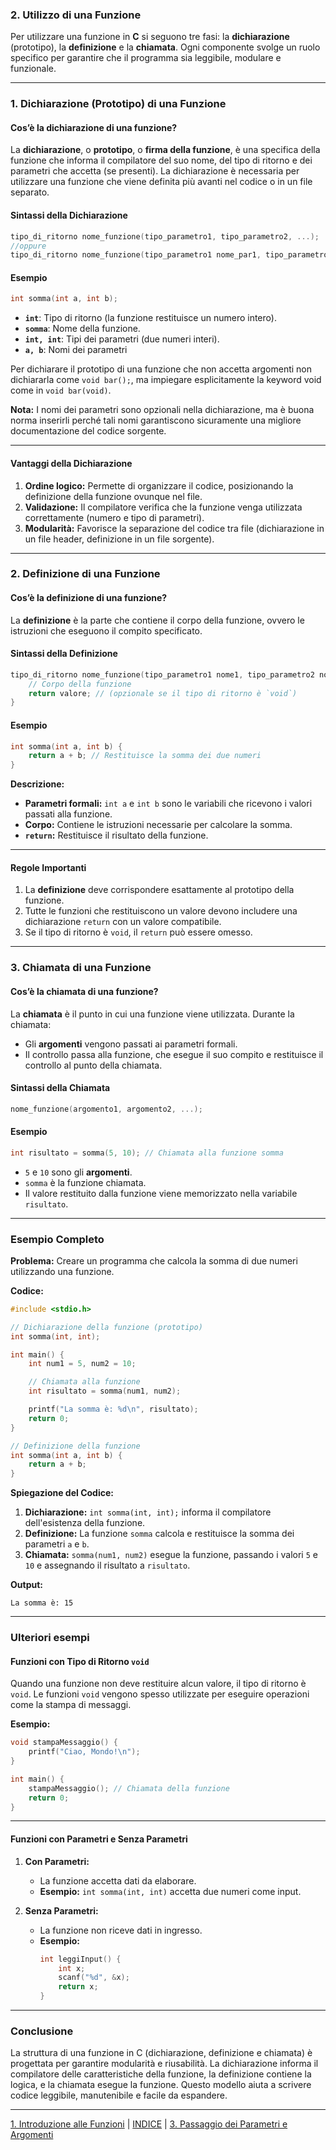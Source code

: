### **2. Utilizzo di una Funzione**

Per utilizzare una funzione in **C** si seguono tre fasi: la **dichiarazione** (prototipo), la **definizione** e la **chiamata**. Ogni componente svolge un ruolo specifico per garantire che il programma sia leggibile, modulare e funzionale.

---

### **1. Dichiarazione (Prototipo) di una Funzione**

#### **Cos’è la dichiarazione di una funzione?**
La **dichiarazione**, o **prototipo**, o **firma della funzione**, è una specifica della funzione che informa il compilatore del suo nome, del tipo di ritorno e dei parametri che accetta (se presenti). La dichiarazione è necessaria per utilizzare una funzione che viene definita più avanti nel codice o in un file separato.

#### **Sintassi della Dichiarazione**
```c
tipo_di_ritorno nome_funzione(tipo_parametro1, tipo_parametro2, ...);
//oppure
tipo_di_ritorno nome_funzione(tipo_parametro1 nome_par1, tipo_parametro2 nome_par2, ...);
```

#### **Esempio**
```c
int somma(int a, int b);
```
- **`int`**: Tipo di ritorno (la funzione restituisce un numero intero).
- **`somma`**: Nome della funzione.
- **`int, int`**: Tipi dei parametri (due numeri interi).
- **`a, b`**: Nomi dei parametri 

Per dichiarare il prototipo di una funzione che non accetta argomenti non dichiararla come ```void bar();```, ma impiegare esplicitamente la keyword void come in ```void bar(void)```.

**Nota:** I nomi dei parametri sono opzionali nella dichiarazione, ma è buona norma inserirli perché tali nomi garantiscono sicuramente una migliore documentazione del codice sorgente.

---

#### **Vantaggi della Dichiarazione**
1. **Ordine logico:** Permette di organizzare il codice, posizionando la definizione della funzione ovunque nel file.
2. **Validazione:** Il compilatore verifica che la funzione venga utilizzata correttamente (numero e tipo di parametri).
3. **Modularità:** Favorisce la separazione del codice tra file (dichiarazione in un file header, definizione in un file sorgente).

---

### **2. Definizione di una Funzione**

#### **Cos’è la definizione di una funzione?**
La **definizione** è la parte che contiene il corpo della funzione, ovvero le istruzioni che eseguono il compito specificato.

#### **Sintassi della Definizione**
```c
tipo_di_ritorno nome_funzione(tipo_parametro1 nome1, tipo_parametro2 nome2, ...) {
    // Corpo della funzione
    return valore; // (opzionale se il tipo di ritorno è `void`)
}
```

#### **Esempio**
```c
int somma(int a, int b) {
    return a + b; // Restituisce la somma dei due numeri
}
```

**Descrizione:**
- **Parametri formali:** `int a` e `int b` sono le variabili che ricevono i valori passati alla funzione.
- **Corpo:** Contiene le istruzioni necessarie per calcolare la somma.
- **`return`:** Restituisce il risultato della funzione.

---

#### **Regole Importanti**
1. La **definizione** deve corrispondere esattamente al prototipo della funzione.
2. Tutte le funzioni che restituiscono un valore devono includere una dichiarazione `return` con un valore compatibile.
3. Se il tipo di ritorno è `void`, il `return` può essere omesso.

---

### **3. Chiamata di una Funzione**

#### **Cos’è la chiamata di una funzione?**
La **chiamata** è il punto in cui una funzione viene utilizzata. Durante la chiamata:
- Gli **argomenti** vengono passati ai parametri formali.
- Il controllo passa alla funzione, che esegue il suo compito e restituisce il controllo al punto della chiamata.

#### **Sintassi della Chiamata**
```c
nome_funzione(argomento1, argomento2, ...);
```

#### **Esempio**
```c
int risultato = somma(5, 10); // Chiamata alla funzione somma
```
- `5` e `10` sono gli **argomenti**.
- `somma` è la funzione chiamata.
- Il valore restituito dalla funzione viene memorizzato nella variabile `risultato`.

---

### **Esempio Completo**

**Problema:** Creare un programma che calcola la somma di due numeri utilizzando una funzione.

**Codice:**
```c
#include <stdio.h>

// Dichiarazione della funzione (prototipo)
int somma(int, int);

int main() {
    int num1 = 5, num2 = 10;

    // Chiamata alla funzione
    int risultato = somma(num1, num2);

    printf("La somma è: %d\n", risultato);
    return 0;
}

// Definizione della funzione
int somma(int a, int b) {
    return a + b;
}
```

**Spiegazione del Codice:**
1. **Dichiarazione:** `int somma(int, int);` informa il compilatore dell'esistenza della funzione.
2. **Definizione:** La funzione `somma` calcola e restituisce la somma dei parametri `a` e `b`.
3. **Chiamata:** `somma(num1, num2)` esegue la funzione, passando i valori `5` e `10` e assegnando il risultato a `risultato`.

**Output:**
```
La somma è: 15
```

---

### **Ulteriori esempi**

#### **Funzioni con Tipo di Ritorno `void`**
Quando una funzione non deve restituire alcun valore, il tipo di ritorno è `void`. Le funzioni `void` vengono spesso utilizzate per eseguire operazioni come la stampa di messaggi.

**Esempio:**
```c
void stampaMessaggio() {
    printf("Ciao, Mondo!\n");
}

int main() {
    stampaMessaggio(); // Chiamata della funzione
    return 0;
}
```

---

#### **Funzioni con Parametri e Senza Parametri**
1. **Con Parametri:**
   - La funzione accetta dati da elaborare.
   - **Esempio:** `int somma(int, int)` accetta due numeri come input.

2. **Senza Parametri:**
   - La funzione non riceve dati in ingresso.
   - **Esempio:**
     ```c
     int leggiInput() {
         int x;
         scanf("%d", &x);
         return x;
     }
     ```

---

### **Conclusione**

La struttura di una funzione in C (dichiarazione, definizione e chiamata) è progettata per garantire modularità e riusabilità. La dichiarazione informa il compilatore delle caratteristiche della funzione, la definizione contiene la logica, e la chiamata esegue la funzione. Questo modello aiuta a scrivere codice leggibile, manutenibile e facile da espandere.

---
[1. Introduzione alle Funzioni](<01. Introduzione alle Funzioni.md>) | [INDICE](README.md) | [3. Passaggio dei Parametri e Argomenti](<03. Passaggio dei Parametri e Argomenti.md>)